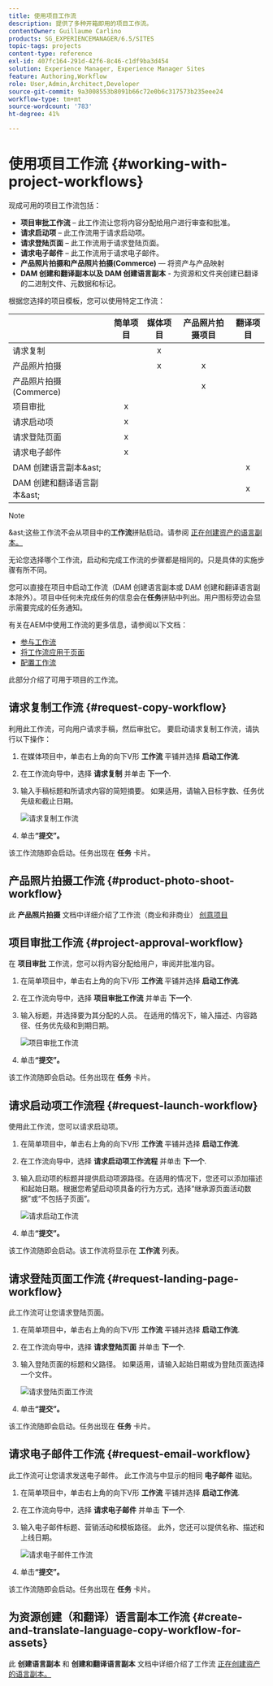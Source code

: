 ```yaml
---
title: 使用项目工作流
description: 提供了多种开箱即用的项目工作流。
contentOwner: Guillaume Carlino
products: SG_EXPERIENCEMANAGER/6.5/SITES
topic-tags: projects
content-type: reference
exl-id: 407fc164-291d-42f6-8c46-c1df9ba3d454
solution: Experience Manager, Experience Manager Sites
feature: Authoring,Workflow
role: User,Admin,Architect,Developer
source-git-commit: 9a3008553b8091b66c72e0b6c317573b235eee24
workflow-type: tm+mt
source-wordcount: '783'
ht-degree: 41%

---
```



# 使用项目工作流 {#working-with-project-workflows}

现成可用的项目工作流包括：

* **项目审批工作流** – 此工作流让您将内容分配给用户进行审查和批准。
* **请求启动项** – 此工作流用于请求启动项。
* **请求登陆页面** – 此工作流用于请求登陆页面。
* **请求电子邮件** – 此工作流用于请求电子邮件。
* **产品照片拍摄和产品照片拍摄(Commerce)**  — 将资产与产品映射
* **DAM 创建和翻译副本以及 DAM 创建语言副本** - 为资源和文件夹创建已翻译的二进制文件、元数据和标记。

根据您选择的项目模板，您可以使用特定工作流：

|   | **简单项目** | **媒体项目** | **产品照片拍摄项目** | **翻译项目** |
|---|:-:|:-:|:-:|:-:|
| 请求复制 |  | x |  |  |
| 产品照片拍摄 |  | x | x |  |
| 产品照片拍摄(Commerce) |  |  | x |  |
| 项目审批 | x |  |  |  |
| 请求启动项 | x |  |  |  |
| 请求登陆页面 | x |  |  |  |
| 请求电子邮件 | x |  |  |  |
| DAM 创建语言副本&amp;ast; |  |  |  | x |
| DAM 创建和翻译语言副本&amp;ast; |  |  |  | x |

>[!NOTE]
>
>&amp;ast;这些工作流不会从项目中的&#x200B;**工作流**&#x200B;拼贴启动。请参阅 [正在创建资产的语言副本。](/help/sites-administering/tc-manage.md)

无论您选择哪个工作流，启动和完成工作流的步骤都是相同的。只是具体的实施步骤有所不同。

您可以直接在项目中启动工作流（DAM 创建语言副本或 DAM 创建和翻译语言副本除外）。项目中任何未完成任务的信息会在&#x200B;**任务**&#x200B;拼贴中列出。用户图标旁边会显示需要完成的任务通知。

有关在AEM中使用工作流的更多信息，请参阅以下文档：

* [参与工作流](/help/sites-authoring/workflows-participating.md)
* [将工作流应用于页面](/help/sites-authoring/workflows-applying.md)
* [配置工作流](/help/sites-administering/workflows.md)

此部分介绍了可用于项目的工作流。

## 请求复制工作流 {#request-copy-workflow}

利用此工作流，可向用户请求手稿，然后审批它。 要启动请求复制工作流，请执行以下操作：

1. 在媒体项目中，单击右上角的向下V形 **工作流** 平铺并选择 **启动工作流**.
1. 在工作流向导中，选择 **请求复制** 并单击 **下一个**.
1. 输入手稿标题和所请求内容的简短摘要。 如果适用，请输入目标字数、任务优先级和截止日期。

   ![请求复制工作流](assets/project-request-copy-workflow.png)

1. 单击&#x200B;**“提交”。**

该工作流随即会启动。任务出现在 **任务** 卡片。

## 产品照片拍摄工作流 {#product-photo-shoot-workflow}

此 **产品照片拍摄** 文档中详细介绍了工作流（商业和非商业） [创意项目](/help/sites-authoring/managing-product-information.md)

## 项目审批工作流 {#project-approval-workflow}

在 **项目审批** 工作流，您可以将内容分配给用户，审阅并批准内容。

1. 在简单项目中，单击右上角的向下V形 **工作流** 平铺并选择 **启动工作流**.
1. 在工作流向导中，选择 **项目审批工作流** 并单击 **下一个**.
1. 输入标题，并选择要为其分配的人员。 在适用的情况下，输入描述、内容路径、任务优先级和到期日期。

   ![项目审批工作流](assets/project-approval-workflow.png)

1. 单击&#x200B;**“提交”。**

该工作流随即会启动。任务出现在 **任务** 卡片。

## 请求启动项工作流程 {#request-launch-workflow}

使用此工作流，您可以请求启动项。

1. 在简单项目中，单击右上角的向下V形 **工作流** 平铺并选择 **启动工作流**.
1. 在工作流向导中，选择 **请求启动项工作流程** 并单击 **下一个**.
1. 输入启动项的标题并提供启动项源路径。在适用的情况下，您还可以添加描述和起始日期。根据您希望启动项具备的行为方式，选择“继承源页面活动数据”或“不包括子页面”。

   ![请求启动工作流](assets/project-request-launch-workflow.png)

1. 单击&#x200B;**“提交”。**

该工作流随即会启动。该工作流将显示在 **工作流** 列表。

## 请求登陆页面工作流 {#request-landing-page-workflow}

此工作流可让您请求登陆页面。

1. 在简单项目中，单击右上角的向下V形 **工作流** 平铺并选择 **启动工作流**.
1. 在工作流向导中，选择 **请求登陆页面** 并单击 **下一个**.
1. 输入登陆页面的标题和父路径。 如果适用，请输入起始日期或为登陆页面选择一个文件。

   ![请求登陆页面工作流](assets/project-request-landing-page-workflow.png)

1. 单击&#x200B;**“提交”。**

该工作流随即会启动。任务出现在 **任务** 卡片。

## 请求电子邮件工作流 {#request-email-workflow}

此工作流可让您请求发送电子邮件。 此工作流与中显示的相同 **电子邮件** 磁贴。

1. 在简单项目中，单击右上角的向下V形 **工作流** 平铺并选择 **启动工作流**.
1. 在工作流向导中，选择 **请求电子邮件** 并单击 **下一个**.
1. 输入电子邮件标题、营销活动和模板路径。 此外，您还可以提供名称、描述和上线日期。

   ![请求电子邮件工作流](assets/project-request-email-workflow.png)

1. 单击&#x200B;**“提交”。**

该工作流随即会启动。任务出现在 **任务** 卡片。

## 为资源创建（和翻译）语言副本工作流 {#create-and-translate-language-copy-workflow-for-assets}

此 **创建语言副本** 和 **创建和翻译语言副本** 文档中详细介绍了工作流 [正在创建资产的语言副本。](/help/assets/translation-projects.md)
